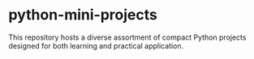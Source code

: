 # python-mini-projects
This repository hosts a diverse assortment of compact Python projects designed for both learning and practical application.
